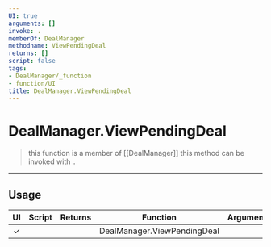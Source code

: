 ```yaml
---
UI: true
arguments: []
invoke: .
memberOf: DealManager
methodname: ViewPendingDeal
returns: []
script: false
tags:
- DealManager/_function
- function/UI
title: DealManager.ViewPendingDeal
---
```

# DealManager.ViewPendingDeal
> this function is a member of [[DealManager]]
> this method can be invoked with `.`
-----
## Usage
|  UI | Script | Returns | Function | Arguments |
|:---:|:------:|-------:|:--------:|:---------|
|✓| ||DealManager.ViewPendingDeal||
